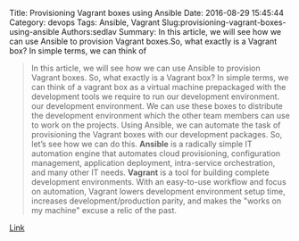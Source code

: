 Title: Provisioning Vagrant boxes using Ansible
Date: 2016-08-29 15:45:44
Category: devops
Tags: Ansible, Vagrant
Slug:provisioning-vagrant-boxes-using-ansible
Authors:sedlav
Summary: In this article, we will see how we can use Ansible to provision Vagrant boxes.So, what exactly is a Vagrant box? In simple terms, we can think of 

> In this article, we will see how we can use Ansible to provision Vagrant boxes.
So, what exactly is a Vagrant box? In simple terms, we can think of a vagrant box as a virtual machine prepackaged with the development tools we require to run our development environment. our development environment. We can use these boxes to distribute the development environment which the other team members can use to work on the projects. Using Ansible, we can automate the task of provisioning the Vagrant boxes with our development packages. So, let’s see how we can do this.
**Ansible** is a radically simple IT automation engine that automates cloud provisioning, configuration management, application deployment, intra-service orchestration, and many other IT needs.
**Vagrant** is a tool for building complete development environments. With an easy-to-use workflow and focus on automation, Vagrant lowers development environment setup time, increases development/production parity, and makes the "works on my machine" excuse a relic of the past.

[Link](http://developers.redhat.com/blog/2016/08/22/provisioning-vagrant-boxes-using-ansible/)
